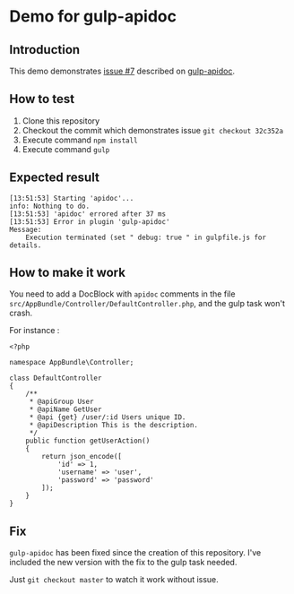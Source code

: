 # Demo for gulp-apidoc

## Introduction

This demo demonstrates [issue #7](https://github.com/ayhankuru/gulp-apidoc/issues/7) described on [gulp-apidoc](https://github.com/ayhankuru/gulp-apidoc).

## How to test

1. Clone this repository
2. Checkout the commit which demonstrates issue `git checkout 32c352a`
3. Execute command `npm install`
4. Execute command `gulp`

## Expected result

	[13:51:53] Starting 'apidoc'...
	info: Nothing to do.
	[13:51:53] 'apidoc' errored after 37 ms
	[13:51:53] Error in plugin 'gulp-apidoc'
	Message:
	    Execution terminated (set " debug: true " in gulpfile.js for details.

## How to make it work

You need to add a DocBlock with `apidoc` comments in the file `src/AppBundle/Controller/DefaultController.php`, and the gulp task won't crash.

For instance :

	<?php

	namespace AppBundle\Controller;

	class DefaultController
	{
		/**
		 * @apiGroup User
		 * @apiName GetUser
		 * @api {get} /user/:id Users unique ID.
		 * @apiDescription This is the description.
		 */
		public function getUserAction()
		{
			return json_encode([
				'id' => 1,
				'username' => 'user',
				'password' => 'password'
			]);
		}
	}

## Fix

`gulp-apidoc` has been fixed since the creation of this repository.
I've included the new version with the fix to the gulp task needed.

Just `git checkout master` to watch it work without issue.

